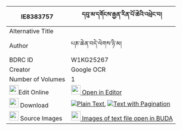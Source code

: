 |IE8383757|དབུ་མ་དགོངས་རྒྱན་རིན་པོ་ཆེའི་འཕྲེང་བ། 
| --- | --- 
|Alternative Title |
|Author| པཎ་ཆེན་བདེ་ལེགས་ཉི་མ།
|BDRC ID | W1KG25267
|Creator | Google OCR
|Number of Volumes| 1
|<img width="25" src="https://img.icons8.com/color/25/000000/edit-property.png">Edit Online| [<img width="25" src="https://avatars.githubusercontent.com/u/45091458?s=200&v=4"> Open in Editor](http://editor.openpecha.org/IE8383757)
|<img width="25" src="https://img.icons8.com/fluent/48/000000/download-2.png"/>  Download | [![](https://img.icons8.com/color/20/000000/txt.png)Plain Text](https://github.com/Openpecha/IE8383757/releases/download/v1/uma_gong_gyen_rinpoche_i_treng_plain_IE8383757.zip), [![](https://img.icons8.com/color/20/000000/txt.png)Text with Pagination](https://github.com/Openpecha/IE8383757/releases/download/v1/uma_gong_gyen_rinpoche_i_treng_pages_IE8383757.zip)
|<img width="25" src="https://img.icons8.com/plasticine/100/000000/pictures-folder.png"/>  Source Images | [<img width="25" src="https://library.bdrc.io/icons/BUDA-small.svg"> Images of text file open in BUDA](https://library.bdrc.io/show/bdr:W1KG25267)
